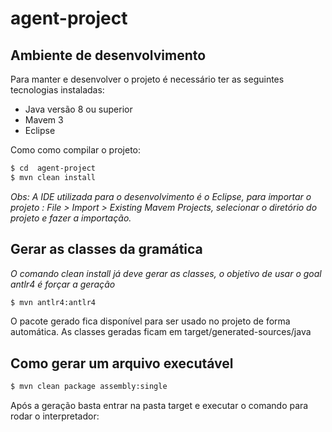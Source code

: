 # agent-project

## Ambiente de desenvolvimento

Para manter e desenvolver o projeto é necessário ter as seguintes tecnologias instaladas:

  - Java versão 8 ou superior 
  - Mavem 3
  - Eclipse

Como como compilar o projeto:

```sh
$ cd  agent-project 
$ mvn clean install
```
_Obs: A IDE utilizada para o desenvolvimento é o Eclipse, para importar o projeto : File > Import > Existing Mavem Projects, selecionar o diretório do projeto e fazer a importação._

## Gerar as classes da gramática

_O comando clean install já deve gerar as classes, o objetivo de usar o goal antlr4 é forçar a geração_


```sh
$ mvn antlr4:antlr4 
```
O pacote gerado fica disponível para ser usado no projeto de forma automática. As classes geradas ficam em target/generated-sources/java 


## Como gerar um arquivo executável

```sh
$ mvn clean package assembly:single
```
Após a geração basta entrar na pasta target e executar o comando para rodar o interpretador:

```sh
 java -jar agent-parser-jar-with-dependencies.jar filename 
```


